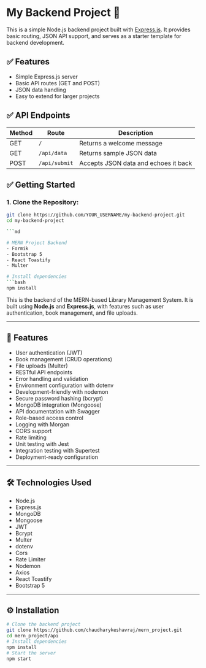 # My Backend Project 🚀

This is a simple Node.js backend project built with [Express.js](https://expressjs.com/). It provides basic routing, JSON API support, and serves as a starter template for backend development.

## ✅ Features
- Simple Express.js server
- Basic API routes (GET and POST)
- JSON data handling
- Easy to extend for larger projects

## ✅ API Endpoints

| Method | Route          | Description                         |
|--------|----------------|-------------------------------------|
| GET    | `/`            | Returns a welcome message           |
| GET    | `/api/data`    | Returns sample JSON data            |
| POST   | `/api/submit`  | Accepts JSON data and echoes it back|

## ✅ Getting Started

### 1. Clone the Repository:
```bash
git clone https://github.com/YOUR_USERNAME/my-backend-project.git
cd my-backend-project

```md

# MERN Project Backend
- Formik
- Bootstrap 5
- React Toastify
- Multer

# Install dependencies
```bash
npm install
```
This is the backend of the MERN-based Library Management System. It is built using **Node.js** and **Express.js**, with features such as user authentication, book management, and file uploads.

---
## 🚀 Features
- User authentication (JWT)
- Book management (CRUD operations)
- File uploads (Multer)
- RESTful API endpoints
- Error handling and validation 
- Environment configuration with dotenv
- Development-friendly with nodemon
- Secure password hashing (bcrypt)
- MongoDB integration (Mongoose)
- API documentation with Swagger
- Role-based access control
- Logging with Morgan
- CORS support
- Rate limiting
- Unit testing with Jest
- Integration testing with Supertest
- Deployment-ready configuration
---
## 🛠️ Technologies Used
- Node.js
- Express.js
- MongoDB
- Mongoose
- JWT
- Bcrypt
- Multer
- dotenv
- Cors
- Rate Limiter
- Nodemon
- Axios
- React Toastify
- Bootstrap 5
---
## ⚙️ Installation
```bash
# Clone the backend project
git clone https://github.com/chaudharykeshavraj/mern_project.git
cd mern_project/api
# Install dependencies
npm install
# Start the server
npm start
```
